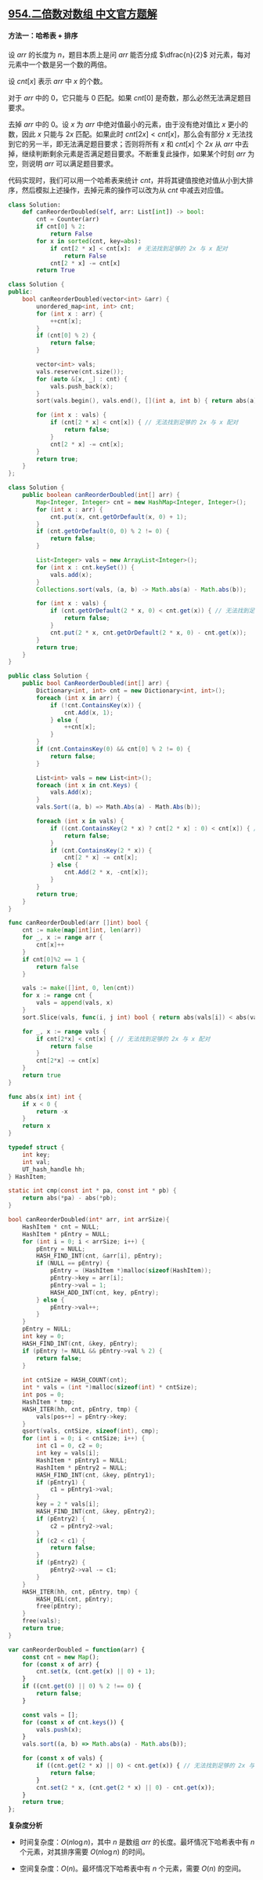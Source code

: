 ## [954.二倍数对数组 中文官方题解](https://leetcode.cn/problems/array-of-doubled-pairs/solutions/100000/er-bei-shu-dui-shu-zu-by-leetcode-soluti-2mqj)

#### 方法一：哈希表 + 排序

设 $\textit{arr}$ 的长度为 $n$，题目本质上是问 $\textit{arr}$ 能否分成 $\dfrac{n}{2}$ 对元素，每对元素中一个数是另一个数的两倍。

设 $\textit{cnt}[x]$ 表示 $\textit{arr}$ 中 $x$ 的个数。

对于 $\textit{arr}$ 中的 $0$，它只能与 $0$ 匹配。如果 $\textit{cnt}[0]$ 是奇数，那么必然无法满足题目要求。

去掉 $\textit{arr}$ 中的 $0$。设 $x$ 为 $\textit{arr}$ 中绝对值最小的元素，由于没有绝对值比 $x$ 更小的数，因此 $x$ 只能与 $2x$ 匹配。如果此时 $\textit{cnt}[2x] < \textit{cnt}[x]$，那么会有部分 $x$ 无法找到它的另一半，即无法满足题目要求；否则将所有 $x$ 和 $\textit{cnt}[x]$ 个 $2x$ 从 $\textit{arr}$ 中去掉，继续判断剩余元素是否满足题目要求。不断重复此操作，如果某个时刻 $\textit{arr}$ 为空，则说明 $\textit{arr}$ 可以满足题目要求。

代码实现时，我们可以用一个哈希表来统计 $\textit{cnt}$，并将其键值按绝对值从小到大排序，然后模拟上述操作，去掉元素的操作可以改为从 $\textit{cnt}$ 中减去对应值。

```Python [sol1-Python3]
class Solution:
    def canReorderDoubled(self, arr: List[int]) -> bool:
        cnt = Counter(arr)
        if cnt[0] % 2:
            return False
        for x in sorted(cnt, key=abs):
            if cnt[2 * x] < cnt[x]:  # 无法找到足够的 2x 与 x 配对
                return False
            cnt[2 * x] -= cnt[x]
        return True
```

```C++ [sol1-C++]
class Solution {
public:
    bool canReorderDoubled(vector<int> &arr) {
        unordered_map<int, int> cnt;
        for (int x : arr) {
            ++cnt[x];
        }
        if (cnt[0] % 2) {
            return false;
        }

        vector<int> vals;
        vals.reserve(cnt.size());
        for (auto &[x, _] : cnt) {
            vals.push_back(x);
        }
        sort(vals.begin(), vals.end(), [](int a, int b) { return abs(a) < abs(b); });

        for (int x : vals) {
            if (cnt[2 * x] < cnt[x]) { // 无法找到足够的 2x 与 x 配对
                return false;
            }
            cnt[2 * x] -= cnt[x];
        }
        return true;
    }
};
```

```Java [sol1-Java]
class Solution {
    public boolean canReorderDoubled(int[] arr) {
        Map<Integer, Integer> cnt = new HashMap<Integer, Integer>();
        for (int x : arr) {
            cnt.put(x, cnt.getOrDefault(x, 0) + 1);
        }
        if (cnt.getOrDefault(0, 0) % 2 != 0) {
            return false;
        }

        List<Integer> vals = new ArrayList<Integer>();
        for (int x : cnt.keySet()) {
            vals.add(x);
        }
        Collections.sort(vals, (a, b) -> Math.abs(a) - Math.abs(b));

        for (int x : vals) {
            if (cnt.getOrDefault(2 * x, 0) < cnt.get(x)) { // 无法找到足够的 2x 与 x 配对
                return false;
            }
            cnt.put(2 * x, cnt.getOrDefault(2 * x, 0) - cnt.get(x));
        }
        return true;
    }
}
```

```C# [sol1-C#]
public class Solution {
    public bool CanReorderDoubled(int[] arr) {
        Dictionary<int, int> cnt = new Dictionary<int, int>();
        foreach (int x in arr) {
            if (!cnt.ContainsKey(x)) {
                cnt.Add(x, 1);
            } else {
                ++cnt[x];
            }
        }
        if (cnt.ContainsKey(0) && cnt[0] % 2 != 0) {
            return false;
        }

        List<int> vals = new List<int>();
        foreach (int x in cnt.Keys) {
            vals.Add(x);
        }
        vals.Sort((a, b) => Math.Abs(a) - Math.Abs(b));

        foreach (int x in vals) {
            if ((cnt.ContainsKey(2 * x) ? cnt[2 * x] : 0) < cnt[x]) { // 无法找到足够的 2x 与 x 配对
                return false;
            }
            if (cnt.ContainsKey(2 * x)) {
                cnt[2 * x] -= cnt[x];
            } else {
                cnt.Add(2 * x, -cnt[x]);
            }
        }
        return true;
    }
}
```

```go [sol1-Golang]
func canReorderDoubled(arr []int) bool {
    cnt := make(map[int]int, len(arr))
    for _, x := range arr {
        cnt[x]++
    }
    if cnt[0]%2 == 1 {
        return false
    }

    vals := make([]int, 0, len(cnt))
    for x := range cnt {
        vals = append(vals, x)
    }
    sort.Slice(vals, func(i, j int) bool { return abs(vals[i]) < abs(vals[j]) })

    for _, x := range vals {
        if cnt[2*x] < cnt[x] { // 无法找到足够的 2x 与 x 配对
            return false
        }
        cnt[2*x] -= cnt[x]
    }
    return true
}

func abs(x int) int {
    if x < 0 {
        return -x
    }
    return x
}
```

```C [sol1-C]
typedef struct {
    int key;
    int val;
    UT_hash_handle hh;
} HashItem;

static int cmp(const int * pa, const int * pb) {
    return abs(*pa) - abs(*pb);
}

bool canReorderDoubled(int* arr, int arrSize){
    HashItem * cnt = NULL;
    HashItem * pEntry = NULL;
    for (int i = 0; i < arrSize; i++) {
        pEntry = NULL;
        HASH_FIND_INT(cnt, &arr[i], pEntry);
        if (NULL == pEntry) {
            pEntry = (HashItem *)malloc(sizeof(HashItem));
            pEntry->key = arr[i];
            pEntry->val = 1;
            HASH_ADD_INT(cnt, key, pEntry);
        } else {
            pEntry->val++;
        }
    }
    pEntry = NULL;
    int key = 0;
    HASH_FIND_INT(cnt, &key, pEntry);
    if (pEntry != NULL && pEntry->val % 2) {
        return false;
    }
 
    int cntSize = HASH_COUNT(cnt);
    int * vals = (int *)malloc(sizeof(int) * cntSize);
    int pos = 0;
    HashItem * tmp;
    HASH_ITER(hh, cnt, pEntry, tmp) {
        vals[pos++] = pEntry->key; 
    }
    qsort(vals, cntSize, sizeof(int), cmp);
    for (int i = 0; i < cntSize; i++) {
        int c1 = 0, c2 = 0;
        int key = vals[i];
        HashItem * pEntry1 = NULL;
        HashItem * pEntry2 = NULL;
        HASH_FIND_INT(cnt, &key, pEntry1);
        if (pEntry1) {
            c1 = pEntry1->val;
        }
        key = 2 * vals[i];
        HASH_FIND_INT(cnt, &key, pEntry2);
        if (pEntry2) {
            c2 = pEntry2->val;
        }
        if (c2 < c1) {
            return false;
        }
        if (pEntry2) {
            pEntry2->val -= c1;
        }
    }
    HASH_ITER(hh, cnt, pEntry, tmp) {
        HASH_DEL(cnt, pEntry);
        free(pEntry);
    }
    free(vals);
    return true;
}
```

```JavaScript [sol1-JavaScript]
var canReorderDoubled = function(arr) {
    const cnt = new Map();
    for (const x of arr) {
        cnt.set(x, (cnt.get(x) || 0) + 1);
    }
    if ((cnt.get(0) || 0) % 2 !== 0) {
        return false;
    }

    const vals = [];
    for (const x of cnt.keys()) {
        vals.push(x);
    }
    vals.sort((a, b) => Math.abs(a) - Math.abs(b));

    for (const x of vals) {
        if ((cnt.get(2 * x) || 0) < cnt.get(x)) { // 无法找到足够的 2x 与 x 配对
            return false;
        }
        cnt.set(2 * x, (cnt.get(2 * x) || 0) - cnt.get(x));
    }
    return true;
};
```

**复杂度分析**

- 时间复杂度：$O(n\log n)$，其中 $n$ 是数组 $\textit{arr}$ 的长度。最坏情况下哈希表中有 $n$ 个元素，对其排序需要 $O(n\log n)$ 的时间。

- 空间复杂度：$O(n)$。最坏情况下哈希表中有 $n$ 个元素，需要 $O(n)$ 的空间。